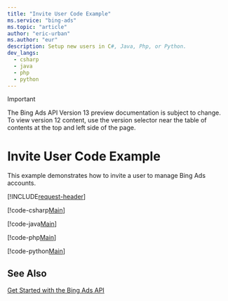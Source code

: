 ```yaml
---
title: "Invite User Code Example"
ms.service: "bing-ads"
ms.topic: "article"
author: "eric-urban"
ms.author: "eur"
description: Setup new users in C#, Java, Php, or Python.
dev_langs:
  - csharp
  - java
  - php
  - python
---
```

> [!IMPORTANT]
> The Bing Ads API Version 13 preview documentation is subject to change. To view version 12 content, use the version selector near the table of contents at the top and left side of the page.

# Invite User Code Example
This example demonstrates how to invite a user to manage Bing Ads accounts.

[!INCLUDE[request-header](./includes/code-tips.md)]

[!code-csharp[Main](../../../BingAds-dotNet-SDK/examples/BingAdsExamples/BingAdsExamplesLibrary/v13/InviteUser.cs)]

[!code-java[Main](../../../BingAds-Java-SDK/examples/BingAdsDesktopApp/src/main/java/com/microsoft/bingads/examples/v13/InviteUser.java)]

[!code-php[Main](../../../BingAds-PHP-SDK/samples/V13/InviteUser.php)]

[!code-python[Main](../../../BingAds-Python-SDK/examples/v13/invite_user.py)]

## See Also
[Get Started with the Bing Ads API](get-started.md)  
